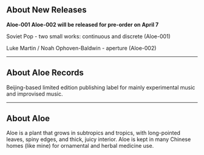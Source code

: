 ## About New Releases

**Aloe-001 Aloe-002 will be released for pre-order on April 7**

Soviet Pop - two small works: continuous and discrete (Aloe-001)

Luke Martin / Noah Ophoven-Baldwin - aperture (Aloe-002)

- - -

## About Aloe Records

Beijing-based limited edition publishing label for mainly experimental music and improvised music.

- - -

## About Aloe

Aloe is a plant that grows in subtropics and tropics, with long-pointed leaves, spiny edges, and thick, juicy interior. Aloe is kept in many Chinese homes (like mine) for ornamental and herbal medicine use.